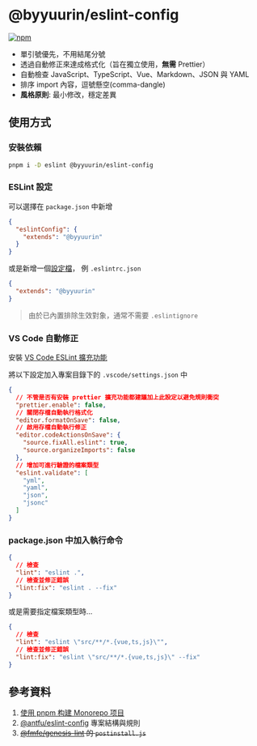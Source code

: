 # @byyuurin/eslint-config

[![npm](https://img.shields.io/npm/v/@byyuurin/eslint-config?color=a1b858&label=)](https://npmjs.com/package/@byyuurin/eslint-config)

- 單引號優先，不用結尾分號
- 透過自動修正來達成格式化（旨在獨立使用，**無需** Prettier）
- 自動檢查 JavaScript、TypeScript、Vue、Markdown、JSON 與 YAML
- 排序 import 內容，逗號懸空(comma-dangle)
- **風格原則**: 最小修改，穩定差異

## 使用方式

### 安裝依賴

```bash
pnpm i -D eslint @byyuurin/eslint-config
```

### ESLint 設定

可以選擇在 `package.json` 中新增

```json
{
  "eslintConfig": {
    "extends": "@byyuurin"
  }
}
```

或是新增一個[設定檔](https://eslint.org/docs/latest/user-guide/configuring/configuration-files)，
例 `.eslintrc.json`

```json
{
  "extends": "@byyuurin"
}
```

> 由於已內置排除生效對象，通常不需要 `.eslintignore`

### VS Code 自動修正

安裝 [VS Code ESLint 擴充功能](https://marketplace.visualstudio.com/items?itemName=dbaeumer.vscode-eslint)

將以下設定加入專案目錄下的 `.vscode/settings.json` 中

```json
{
  // 不管是否有安裝 prettier 擴充功能都建議加上此設定以避免規則衝突
  "prettier.enable": false,
  // 關閉存檔自動執行格式化
  "editor.formatOnSave": false,
  // 啟用存檔自動執行修正
  "editor.codeActionsOnSave": {
    "source.fixAll.eslint": true,
    "source.organizeImports": false
  },
  // 增加可進行驗證的檔案類型
  "eslint.validate": [
    "yml",
    "yaml",
    "json",
    "jsonc"
  ]
}
```

### package.json 中加入執行命令

```json
{
  // 檢查
  "lint": "eslint .",
  // 檢查並修正錯誤
  "lint:fix": "eslint . --fix"
}
```

或是需要指定檔案類型時…

```json
{
  // 檢查
  "lint": "eslint \"src/**/*.{vue,ts,js}\"",
  // 檢查並修正錯誤
  "lint:fix": "eslint \"src/**/*.{vue,ts,js}\" --fix"
}
```

## 參考資料

1. [使用 pnpm 构建 Monorepo 项目](https://zhuanlan.zhihu.com/p/373935751)
2. [@antfu/eslint-config](https://github.com/antfu/eslint-config) 專案結構與規則
3. ~~[@fmfe/genesis-lint](https://github.com/fmfe/genesis/tree/master/packages/genesis-lint) 的 `postinstall.js`~~
